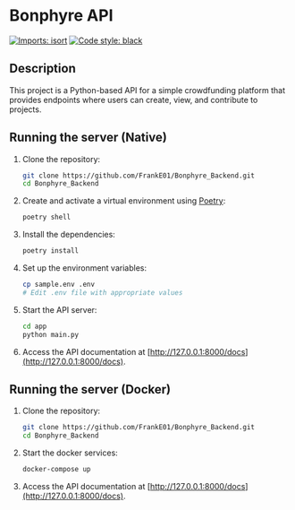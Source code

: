# Bonphyre API

[![Imports: isort](https://img.shields.io/badge/%20imports-isort-%231674b1?style=flat&labelColor=ef8336)](https://pycqa.github.io/isort/)
[![Code style: black](https://img.shields.io/badge/code%20style-black-000000.svg)](https://github.com/psf/black)

## Description

This project is a Python-based API for a simple crowdfunding platform that provides endpoints where users can create, view, and contribute to
projects.

## Running the server (Native)

1. Clone the repository:
   ```sh
   git clone https://github.com/FrankE01/Bonphyre_Backend.git
   cd Bonphyre_Backend
   ```
2. Create and activate a virtual environment using [Poetry](https://python-poetry.org/):
   ```sh
   poetry shell
   ```
3. Install the dependencies:
   ```sh
   poetry install
   ```
4. Set up the environment variables:

   ```sh
   cp sample.env .env
   # Edit .env file with appropriate values
   ```

5. Start the API server:
   ```sh
   cd app
   python main.py
   ```
6. Access the API documentation at [http://127.0.0.1:8000/docs](http://127.0.0.1:8000/docs).

## Running the server (Docker)

1. Clone the repository:
   ```sh
   git clone https://github.com/FrankE01/Bonphyre_Backend.git
   cd Bonphyre_Backend
   ```
2. Start the docker services:
   ```sh
   docker-compose up
   ```
3. Access the API documentation at [http://127.0.0.1:8000/docs](http://127.0.0.1:8000/docs).

